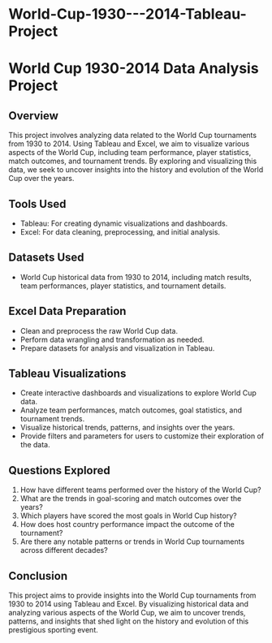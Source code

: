 # World-Cup-1930---2014-Tableau-Project



# World Cup 1930-2014 Data Analysis Project

## Overview
This project involves analyzing data related to the World Cup tournaments from 1930 to 2014. Using Tableau and Excel, we aim to visualize various aspects of the World Cup, including team performance, player statistics, match outcomes, and tournament trends. By exploring and visualizing this data, we seek to uncover insights into the history and evolution of the World Cup over the years.

## Tools Used
- Tableau: For creating dynamic visualizations and dashboards.
- Excel: For data cleaning, preprocessing, and initial analysis.

## Datasets Used
-  World Cup historical data from 1930 to 2014, including match results, team performances, player statistics, and tournament details.

## Excel Data Preparation
- Clean and preprocess the raw World Cup data.
- Perform data wrangling and transformation as needed.
- Prepare datasets for analysis and visualization in Tableau.

## Tableau Visualizations
- Create interactive dashboards and visualizations to explore World Cup data.
- Analyze team performances, match outcomes, goal statistics, and tournament trends.
- Visualize historical trends, patterns, and insights over the years.
- Provide filters and parameters for users to customize their exploration of the data.

## Questions Explored
1. How have different teams performed over the history of the World Cup?
2. What are the trends in goal-scoring and match outcomes over the years?
3. Which players have scored the most goals in World Cup history?
4. How does host country performance impact the outcome of the tournament?
5. Are there any notable patterns or trends in World Cup tournaments across different decades?

## Conclusion
This project aims to provide insights into the  World Cup tournaments from 1930 to 2014 using Tableau and Excel. By visualizing historical data and analyzing various aspects of the World Cup, we aim to uncover trends, patterns, and insights that shed light on the history and evolution of this prestigious sporting event.
